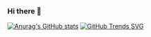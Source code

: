 ### Hi there 👋

[![Anurag's GitHub stats](https://github-readme-stats.vercel.app/api?username=maathor)](https://github-readme-stats-one-bice.vercel.app/api?username=maathor&show_icons=true&include_all_commits=true&count_private=true&role=OWNER,ORGANIZATION_MEMBER,COLLABORATOR&theme=dracula)
[![GitHub Trends SVG](https://api.githubtrends.io/user/svg/maathor/langs)](https://githubtrends.io)

<!--
**maathor/maathor** is a ✨ _special_ ✨ repository because its `README.md` (this file) appears on your GitHub profile.

Here are some ideas to get you started:

- 🔭 I’m currently working on ...
- 🌱 I’m currently learning ...
- 👯 I’m looking to collaborate on ...
- 🤔 I’m looking for help with ...
- 💬 Ask me about ...
- 📫 How to reach me: ...
- 😄 Pronouns: ...
- ⚡ Fun fact: ...
-->
